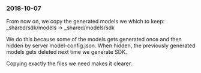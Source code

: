 
### 2018-10-07
From now on, we copy the generated models we which to keep:
_shared/sdk/models -> _shared/models/sdk

We do this because some of the models gets generated once
and then hidden by server model-config.json.
When hidden, the previously generated models gets deleted
next time we generate SDK.

Copying exactly the files we need makes it clearer.
